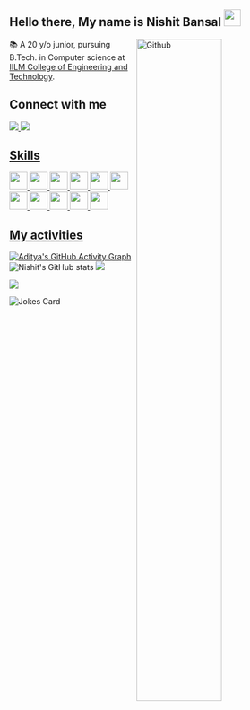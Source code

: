 <h2> Hello there, My name is Nishit Bansal <img src = "https://raw.githubusercontent.com/MartinHeinz/MartinHeinz/master/wave.gif" width = 30px> </h1>
<p align='center'>
</p>
<img width="55%" align="right" alt="Github" src="https://media.giphy.com/media/836HiJc7pgzy8iNXCn/giphy.gif" />

📚 A 20 y/o junior, pursuing B.Tech. in Computer science at [IILM College of Engineering and Technology](https://www.iilmcet.ac.in/).

## Connect with me
<a href="https://www.linkedin.com/in/nishit-bansal-b040521b8/">
<img src="https://img.icons8.com/fluency/48/000000/linkedin.png"/> 
<a href="mailto:nishitbnsl@gmail.com ">
<img src="https://img.icons8.com/color/50/000000/gmail-new.png"/>

## Skills
<img src="https://raw.githubusercontent.com/rahulbanerjee26/githubProfileReadmeGenerator/dede753e9b1dd7e1f5e8f9a9f094b67ecf7781ec/icons/cpp.svg" width=32px>
<img src="https://raw.githubusercontent.com/rahulbanerjee26/githubProfileReadmeGenerator/dede753e9b1dd7e1f5e8f9a9f094b67ecf7781ec/icons/python.svg" width=32px>
<img src="https://raw.githubusercontent.com/rahulbanerjee26/githubProfileReadmeGenerator/dede753e9b1dd7e1f5e8f9a9f094b67ecf7781ec/icons/javascript.svg" width=32px>
<img src="https://raw.githubusercontent.com/rahulbanerjee26/githubProfileReadmeGenerator/dede753e9b1dd7e1f5e8f9a9f094b67ecf7781ec/icons/reactjs.svg" width=32px>
<img src="https://raw.githubusercontent.com/rahulbanerjee26/githubProfileReadmeGenerator/dede753e9b1dd7e1f5e8f9a9f094b67ecf7781ec/icons/nodejs.svg" width=32px>
<img src="https://raw.githubusercontent.com/rahulbanerjee26/githubProfileReadmeGenerator/dede753e9b1dd7e1f5e8f9a9f094b67ecf7781ec/icons/linux.svg" width=32px>
<img src="https://raw.githubusercontent.com/rahulbanerjee26/githubProfileReadmeGenerator/dede753e9b1dd7e1f5e8f9a9f094b67ecf7781ec/icons/express.svg" width=32px>
<img src="https://raw.githubusercontent.com/rahulbanerjee26/githubProfileReadmeGenerator/dede753e9b1dd7e1f5e8f9a9f094b67ecf7781ec/icons/mongodb.svg" width=32px>
<img src="https://raw.githubusercontent.com/rahulbanerjee26/githubProfileReadmeGenerator/dede753e9b1dd7e1f5e8f9a9f094b67ecf7781ec/icons/mysql.svg" width=32px>
<img src="https://raw.githubusercontent.com/rahulbanerjee26/githubProfileReadmeGenerator/dede753e9b1dd7e1f5e8f9a9f094b67ecf7781ec/icons/html.svg" width=32px>
<img src="https://raw.githubusercontent.com/rahulbanerjee26/githubProfileReadmeGenerator/dede753e9b1dd7e1f5e8f9a9f094b67ecf7781ec/icons/css.svg" width=32px>




## My activities
[![Aditya's GitHub Activity Graph](https://activity-graph.herokuapp.com/graph?username=Nishit278&theme=aura)](https://git.io/praveenscience)
![Nishit's GitHub stats](https://github-readme-stats.vercel.app/api?username=Nishit278&show_icons=true&theme=midnight-purple&hide_border=true)
![](https://github-readme-stats.vercel.app/api/top-langs/?username=Nishit278&theme=midnight-purple&layout=compact&hide_border=true)

![](https://github-readme-streak-stats.herokuapp.com/?user=Nishit278&theme=midnight-purple&hide_border=true)

![Jokes Card](https://readme-jokes.vercel.app/api?theme=tokyonight&hide_border=true)
